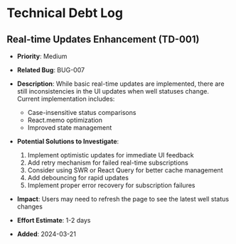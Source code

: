 # Technical Debt Log

## Real-time Updates Enhancement (TD-001)
- **Priority**: Medium
- **Related Bug**: BUG-007
- **Description**: While basic real-time updates are implemented, there are still inconsistencies in the UI updates when well statuses change. Current implementation includes:
  - Case-insensitive status comparisons
  - React.memo optimization
  - Improved state management
  
- **Potential Solutions to Investigate**:
  1. Implement optimistic updates for immediate UI feedback
  2. Add retry mechanism for failed real-time subscriptions
  3. Consider using SWR or React Query for better cache management
  4. Add debouncing for rapid updates
  5. Implement proper error recovery for subscription failures
  
- **Impact**: Users may need to refresh the page to see the latest well status changes
- **Effort Estimate**: 1-2 days
- **Added**: 2024-03-21
